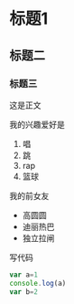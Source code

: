 # 标题1
## 标题二

### 标题三

这是正文

我的兴趣爱好是

1. 唱
2. 跳
3. rap
4. 篮球
   
我的前女友

* 高圆圆
* 迪丽热巴
* 独立拉闸
  
写代码
```javascript
var a=1
console.log(a)
var b=2
```






